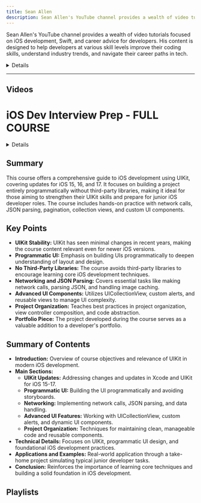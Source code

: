 ```yaml
---
title: Sean Allen
description: Sean Allen's YouTube channel provides a wealth of video tutorials focused on iOS development, Swift, and career advice for developers. His content is designed to help developers at various skill levels improve their coding skills, understand industry trends, and navigate their career paths in tech.
---
```


Sean Allen's YouTube channel provides a wealth of video tutorials focused on iOS development, Swift, and career advice for developers. His content is designed to help developers at various skill levels improve their coding skills, understand industry trends, and navigate their career paths in tech.

<details>
**URL:** https://www.youtube.com/@seanallen

**Authors:** `Sean Allen`

**Complexity Levels:**
   - **Beginner:** 30%
   - **Intermediate:** 40%
   - **Advanced:** 30%

**Frequency of Posting:** Weekly

**Types of Content:**
   - **Tutorials:** 60% (Step-by-step video guides)
   - **Career Advice:** 20% (Tips and strategies for developers)
   - **Live Streams:** 10% (Interactive Q&A sessions)
   - **News and Updates:** 10% (Industry trends and updates)

**Additional Features:**
   - **Playlists:** Curated playlists for structured learning.
   - **Community Tab:** Engagement with viewers and updates.
</details>

<LinkCard title="Visit Sean Allen on YouTube" href="https://www.youtube.com/@seanallen" />

---

## Videos 

# iOS Dev Interview Prep - FULL COURSE

<details>
**URL:** https://www.youtube.com/watch?v=JzngncpZLuw

**Published:** Dec 29, 2023 

## Tags
`iOS`, `UIKit`, `Swift`, `Programmatic UI`, `Networking`, `Intermediate`

</details>

## Summary
This course offers a comprehensive guide to iOS development using UIKit, covering updates for iOS 15, 16, and 17. It focuses on building a project entirely programmatically without third-party libraries, making it ideal for those aiming to strengthen their UIKit skills and prepare for junior iOS developer roles. The course includes hands-on practice with network calls, JSON parsing, pagination, collection views, and custom UI components.

## Key Points
- **UIKit Stability:** UIKit has seen minimal changes in recent years, making the course content relevant even for newer iOS versions.
- **Programmatic UI:** Emphasis on building UIs programmatically to deepen understanding of layout and design.
- **No Third-Party Libraries:** The course avoids third-party libraries to encourage learning core iOS development techniques.
- **Networking and JSON Parsing:** Covers essential tasks like making network calls, parsing JSON, and handling image caching.
- **Advanced UI Components:** Utilizes UICollectionView, custom alerts, and reusable views to manage UI complexity.
- **Project Organization:** Teaches best practices in project organization, view controller composition, and code abstraction.
- **Portfolio Piece:** The project developed during the course serves as a valuable addition to a developer's portfolio.

## Summary of Contents
- **Introduction:** Overview of course objectives and relevance of UIKit in modern iOS development.
- **Main Sections:**
  - **UIKit Updates:** Addressing changes and updates in Xcode and UIKit for iOS 15-17.
  - **Programmatic UI:** Building the UI programmatically and avoiding storyboards.
  - **Networking:** Implementing network calls, JSON parsing, and data handling.
  - **Advanced UI Features:** Working with UICollectionView, custom alerts, and dynamic UI components.
  - **Project Organization:** Techniques for maintaining clean, manageable code and reusable components.
- **Technical Details:** Focuses on UIKit, programmatic UI design, and foundational iOS development practices.
- **Applications and Examples:** Real-world application through a take-home project simulating typical junior developer tasks.
- **Conclusion:** Reinforces the importance of learning core techniques and building a solid foundation in iOS development.

<LinkCard title="Watch Full Video" href="https://www.youtube.com/watch?v=JzngncpZLuw" />


## Playlists

